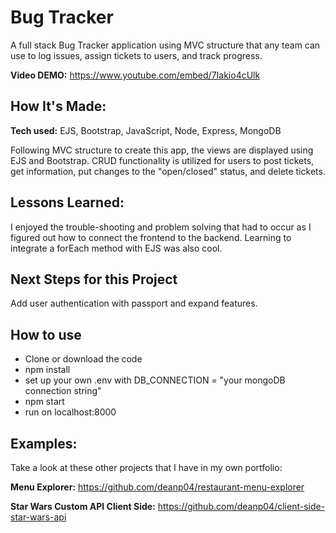 # Bug Tracker
A full stack Bug Tracker application using MVC structure that any team can use to log issues, assign tickets to users, and track progress.

**Video DEMO:** https://www.youtube.com/embed/7Iakio4cUlk

## How It's Made: 

**Tech used:** EJS, Bootstrap, JavaScript, Node, Express, MongoDB

Following MVC structure to create this app, the views are displayed using EJS and Bootstrap. CRUD functionality is utilized for users to post tickets, get information, put changes to the "open/closed" status, and delete tickets.

## Lessons Learned:

I enjoyed the trouble-shooting and problem solving that had to occur as I figured out how to connect the frontend to the backend. Learning to integrate a forEach method with EJS was also cool.

## Next Steps for this Project
Add user authentication with passport and expand features.

## How to use
- Clone or download the code
- npm install
- set up your own .env with DB_CONNECTION = "your mongoDB connection string"
- npm start
- run on localhost:8000

## Examples:
Take a look at these other projects that I have in my own portfolio:

**Menu Explorer:** https://github.com/deanp04/restaurant-menu-explorer

**Star Wars Custom API Client Side:** https://github.com/deanp04/client-side-star-wars-api




